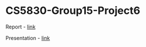 # CS5830-Group15-Project6

Report - [link](https://docs.google.com/document/d/1Bgvy0K2VFv8eHJa3U4g6XHh9BeL3HV6udunTKyqClCk/edit?usp=sharing)

Presentation - [link](https://docs.google.com/presentation/d/19iejW2QR2srpwhCaC4zcZfIVk2-s51T-OmqMFOQGkA0/edit?usp=sharing)
